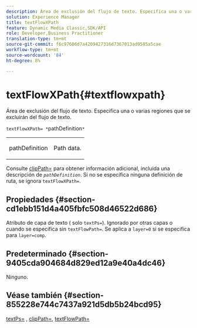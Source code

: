 ```yaml
---
description: Área de exclusión del flujo de texto. Especifica una o varias regiones que se excluirán del flujo de texto.
solution: Experience Manager
title: textFlowXPath
feature: Dynamic Media Classic,SDK/API
role: Developer,Business Practitioner
translation-type: tm+mt
source-git-commit: f6c97606d7a4209427316d7367013ad9585a5cae
workflow-type: tm+mt
source-wordcount: '84'
ht-degree: 8%

---
```



# textFlowXPath{#textflowxpath}

Área de exclusión del flujo de texto. Especifica una o varias regiones que se excluirán del flujo de texto.

`textFlowXPath= *`pathDefinition`*`

<table id="simpletable_7E0EA48AEBB5426CBE948FCA18882C66"> 
 <tr class="strow"> 
  <td class="stentry"> <p><span class="varname"> pathDefinition</span> </p> </td> 
  <td class="stentry"> <p>Path data. </p></td> 
 </tr> 
</table>

Consulte [clipPath=](../../../../../is-api/http-ref/image-serving-api-ref/c-http-protocol-reference/c-command-reference/r-clippath.md#reference-8139b1b52dc54749b51b109521ddf83d) para obtener información adicional, incluida una descripción de *`pathDefinition`*. Si no se especifica ninguna definición de ruta, se ignora `textFlowXPath=`.

## Propiedades {#section-cd1ebb151d4a405fbfc508d46522d686}

Atributo de capa de texto ( solo `textPs=`). Ignorado por otras capas o cuando se especifica sin `textFlowPath=`. Se aplica a `layer=0` si se especifica para `layer=comp`.

## Predeterminado {#section-9405cda904684d829ed12a9e40a4dc46}

Ninguno.

## Véase también {#section-855228e744c7437a921d5db5b24bcd95}

[textPs=](../../../../../is-api/http-ref/image-serving-api-ref/c-http-protocol-reference/c-command-reference/r-textps.md#reference-4209a2a6169f44278da2647cfb0cd767) ,  [clipPath=](../../../../../is-api/http-ref/image-serving-api-ref/c-http-protocol-reference/c-command-reference/r-clippath.md#reference-8139b1b52dc54749b51b109521ddf83d),  [textFlowPath=](../../../../../is-api/http-ref/image-serving-api-ref/c-http-protocol-reference/c-command-reference/r-textflowpath.md#reference-0b8d9493d71342f0b6a64a6d221584ef)
